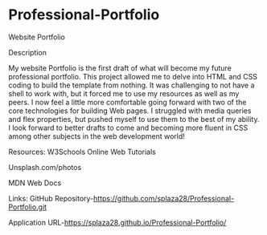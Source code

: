 # Professional-Portfolio

Website Portfolio

Description

My website Portfolio is the first draft of what will become my future professional portfolio. This project allowed me to delve into HTML and CSS coding to build the template from nothing. It was challenging to not have a shell to work with, but it forced me to use my resources as well as my peers. I now feel a little more comfortable going forward with two of the core technologies for building Web pages. I struggled with media queries and flex properties, but pushed myself to use them to the best of my ability. I look forward to better drafts to come and becoming more fluent in CSS among other subjects in the web development world!



Resources:
W3Schools Online Web Tutorials

Unsplash.com/photos

MDN Web Docs

Links:
GitHub Repository-https://github.com/splaza28/Professional-Portfolio.git

Application URL-https://splaza28.github.io/Professional-Portfolio/
